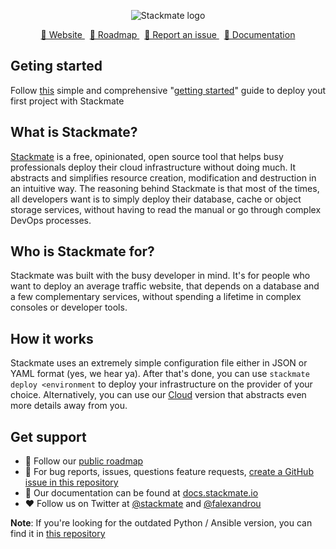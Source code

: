 <p align="center">
  <img src="https://user-images.githubusercontent.com/301123/185978300-f0f8d5e5-e2ce-44e2-b507-be6d8d9a3f4b.png" alt="Stackmate logo" />
</p>

<p align="center">
  <a href="https://stackmate.io">
    🏡 Website
  </a>
  &nbsp;
  <a href="https://github.com/orgs/stackmate-io/projects/3">
    🧭 Roadmap
  </a>
  &nbsp;
  <a href="https://github.com/stackmate-io/stackmate/issues/new">
    🐞 Report an issue
  </a>
  &nbsp;
  <a href="https://docs.stackmate.io">
    📖 Documentation
  </a>
</p>

## Geting started
Follow [this]([https://docs.stackmate.io/guides/quick-start](https://docs.stackmate.io/guides/getting-started)) simple and comprehensive "[getting started](https://docs.stackmate.io/guides/getting-started)" guide to deploy yout first project with Stackmate

## What is Stackmate?
[Stackmate](https://stackmate.io) is a free, opinionated, open source tool that helps busy professionals deploy their cloud infrastructure without doing much. It abstracts and simplifies resource creation, modification and destruction in an intuitive way.
The reasoning behind Stackmate is that most of the times, all developers want is to simply deploy their database, cache or object storage services, without having to read the manual or go through complex DevOps processes.

## Who is Stackmate for?
Stackmate was built with the busy developer in mind. It's for people who want to deploy an average traffic website, that depends on a database and a few complementary services, without spending a lifetime in complex consoles or developer tools.

## How it works
Stackmate uses an extremely simple configuration file either in JSON or YAML format (yes, we hear ya). After that's done, you can use `stackmate deploy <environment` to deploy your infrastructure on the provider of your choice.
Alternatively, you can use our [Cloud](https://stackmate.io/cloud/) version that abstracts even more details away from you.

## Get support
- 🧭 Follow our [public roadmap](https://github.com/orgs/stackmate-io/projects/3)
- 🐞 For bug reports, issues, questions feature requests, [create a GitHub issue in this repository](/issues/new)
- 📖 Our documentation can be found at [docs.stackmate.io](https://docs.stackmate.io)
- ❤️ Follow us on Twitter at [@stackmate](https://twitter.com/stackmate) and [@falexandrou](https://twitter.com/falexandrou)

**Note**: If you're looking for the outdated Python / Ansible version, you can find it in [this repository](https://github.com/falexandrou/python-ansible-deployer)
